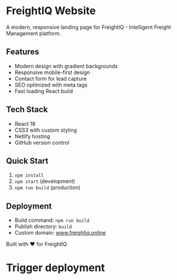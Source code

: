 # FreightIQ Website

A modern, responsive landing page for FreightIQ - Intelligent Freight Management platform.

## Features
- Modern design with gradient backgrounds
- Responsive mobile-first design
- Contact form for lead capture
- SEO optimized with meta tags
- Fast loading React build

## Tech Stack
- React 18
- CSS3 with custom styling
- Netlify hosting
- GitHub version control

## Quick Start
1. `npm install`
2. `npm start` (development)
3. `npm run build` (production)

## Deployment
- Build command: `npm run build`
- Publish directory: `build`
- Custom domain: www.freightiq.online

Built with ❤️ for FreightIQ
# Trigger deployment
